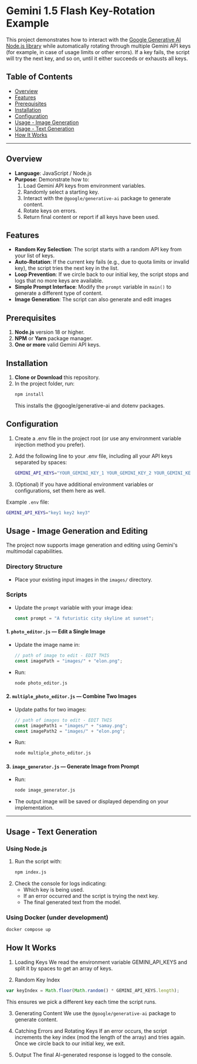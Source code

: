 # Gemini 1.5 Flash Key-Rotation Example

This project demonstrates how to interact with the [Google Generative AI Node.js library](https://www.npmjs.com/package/@google/generative-ai) while automatically rotating through multiple Gemini API keys (for example, in case of usage limits or other errors). If a key fails, the script will try the next key, and so on, until it either succeeds or exhausts all keys.

## Table of Contents

- [Overview](#overview)
- [Features](#features)
- [Prerequisites](#prerequisites)
- [Installation](#installation)
- [Configuration](#configuration)
- [Usage - Image Generation](#Usage-Image-Generation-and-Editing)
- [Usage - Text Generation](#Usage---Text-Generation)
- [How It Works](#how-it-works)

---

## Overview

- **Language**: JavaScript / Node.js
- **Purpose**: Demonstrate how to:
  1. Load Gemini API keys from environment variables.
  2. Randomly select a starting key.
  3. Interact with the `@google/generative-ai` package to generate content.
  4. Rotate keys on errors.
  5. Return final content or report if all keys have been used.

## Features

- **Random Key Selection**: The script starts with a random API key from your list of keys.
- **Auto-Rotation**: If the current key fails (e.g., due to quota limits or invalid key), the script tries the next key in the list.
- **Loop Prevention**: If we circle back to our initial key, the script stops and logs that no more keys are available.
- **Simple Prompt Interface**: Modify the `prompt` variable in `main()` to generate a different type of content.
- **Image Generation**: The script can also generate and edit images

## Prerequisites

1. **Node.js** version 18 or higher.
2. **NPM** or **Yarn** package manager.
3. **One or more** valid Gemini API keys.

## Installation

1. **Clone or Download** this repository.
2. In the project folder, run:
   ```bash
   npm install
   ```
   This installs the @google/generative-ai and dotenv packages.

## Configuration

1.  Create a .env file in the project root (or use any environment variable injection method you prefer).

2.  Add the following line to your .env file, including all your API keys separated by spaces:

    ```bash
    GEMINI_API_KEYS="YOUR_GEMINI_KEY_1 YOUR_GEMINI_KEY_2 YOUR_GEMINI_KEY_3"
    ```

3.  (Optional) If you have additional environment variables or configurations, set them here as well.

Example `.env` file:

```bash
GEMINI_API_KEYS="key1 key2 key3"
```

## Usage - Image Generation and Editing

The project now supports image generation and editing using Gemini's multimodal capabilities.

### Directory Structure

- Place your existing input images in the `images/` directory.

### Scripts

- Update the `prompt` variable with your image idea:
  ```js
  const prompt = "A futuristic city skyline at sunset";
  ```

#### 1. `photo_editor.js` — Edit a Single Image

- Update the image name in:
  ```js
  // path of image to edit - EDIT THIS
  const imagePath = "images/" + "elon.png";
  ```
- Run:
  ```bash
  node photo_editor.js
  ```

#### 2. `multiple_photo_editor.js` — Combine Two Images

- Update paths for two images:
  ```js
  // path of images to edit - EDIT THIS
  const imagePath1 = "images/" + "samay.png";
  const imagePath2 = "images/" + "elon.png";
  ```
- Run:
  ```bash
  node multiple_photo_editor.js
  ```

#### 3. `image_generator.js` — Generate Image from Prompt

- Run:

  ```bash
  node image_generator.js
  ```

- The output image will be saved or displayed depending on your implementation.

---

## Usage - Text Generation

### Using Node.js

1. Run the script with:
   ```bash
   npm index.js
   ```
2. Check the console for logs indicating:
   - Which key is being used.
   - If an error occurred and the script is trying the next key.
   - The final generated text from the model.

### Using Docker (under development)

```bash
docker compose up
```

## How It Works

1. Loading Keys
   We read the environment variable GEMINI_API_KEYS and split it by spaces to get an array of keys.

2. Random Key Index

```javascript
var keyIndex = Math.floor(Math.random() * GEMINI_API_KEYS.length);
```

This ensures we pick a different key each time the script runs.

3. Generating Content
   We use the `@google/generative-ai` package to generate content.

4. Catching Errors and Rotating Keys
   If an error occurs, the script increments the key index (mod the length of the array) and tries again. Once we circle back to our initial key, we exit.

5. Output
   The final AI-generated response is logged to the console.
